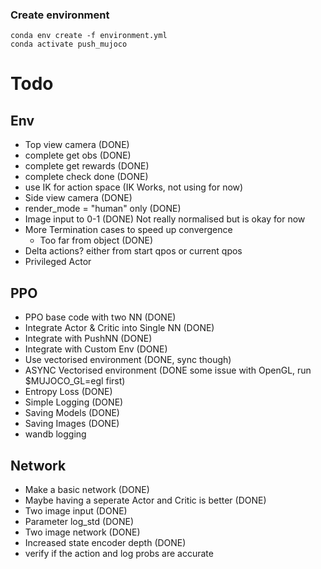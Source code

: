 ### Create environment
```
conda env create -f environment.yml
conda activate push_mujoco
```

# Todo
## Env
- Top view camera (DONE)
- complete get obs (DONE)
- complete get rewards (DONE)
- complete check  done (DONE)
- use IK for action space (IK Works, not using for now)
- Side view camera (DONE)
- render_mode = "human" only (DONE)
- Image input to 0-1 (DONE) Not really normalised but is okay for now
- More Termination cases to speed up convergence
    - Too far from object (DONE)
- Delta actions? either from start qpos or current qpos
- Privileged Actor

## PPO
- PPO base code with two NN (DONE)
- Integrate Actor & Critic into Single NN (DONE)
- Integrate with PushNN (DONE)
- Integrate with Custom Env (DONE)
- Use vectorised environment (DONE, sync though)
- ASYNC Vectorised environment (DONE some issue with OpenGL, run $MUJOCO_GL=egl first)
- Entropy Loss (DONE)
- Simple Logging (DONE)
- Saving Models (DONE)
- Saving Images (DONE)
- wandb logging

## Network
- Make a basic network (DONE)
- Maybe having a seperate Actor and Critic is better (DONE)
- Two image input (DONE)
- Parameter log_std (DONE)
- Two image network (DONE)
- Increased state encoder depth (DONE)
- verify if the action and log probs are accurate
